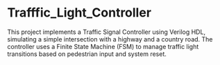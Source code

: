 # Trafffic_Light_Controller
This project implements a Traffic Signal Controller using Verilog HDL, simulating a simple intersection with a highway and a country road. The controller uses a Finite State Machine (FSM) to manage traffic light transitions based on pedestrian input and system reset.
